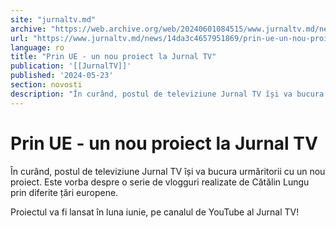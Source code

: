 ```yaml
---
site: "jurnaltv.md"
archive: "https://web.archive.org/web/20240601084515/www.jurnaltv.md/news/14da3c4657951869/prin-ue-un-nou-proiect-la-jurnal-tv.html"
url: "https://www.jurnaltv.md/news/14da3c4657951869/prin-ue-un-nou-proiect-la-jurnal-tv.html"
language: ro
title: "Prin UE - un nou proiect la Jurnal TV"
publication: '[[JurnalTV]]'
published: '2024-05-23'
section: novosti
description: "În curând, postul de televiziune Jurnal TV își va bucura urmăritorii cu un nou proiect. Este vorba despre o serie de vlogguri realizate de Cătălin Lungu prin diferite țări europene."
---
```


# Prin UE - un nou proiect la Jurnal TV

În curând, postul de televiziune Jurnal TV își va bucura urmăritorii cu un nou proiect. Este vorba despre o serie de vlogguri realizate de Cătălin Lungu prin diferite țări europene.

Proiectul va fi lansat în luna iunie, pe canalul de YouTube al Jurnal TV!